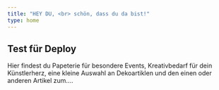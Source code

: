```yaml
---
title: "HEY DU, <br> schön, dass du da bist!"
type: home
---
```


## Test für Deploy

Hier findest du Papeterie für besondere Events, Kreativbedarf für dein Künstlerherz, eine kleine Auswahl an Dekoartiklen und den einen oder anderen Artikel zum....
